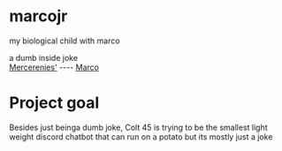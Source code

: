 # marcojr  
 my biological child with marco  
  
 a dumb inside joke  
 [Mercerenies'](https://github.com/Mercerenies) ---- [Marco](https://github.com/Mercerenies/marco-bot)  

# Project goal  
Besides just beinga dumb joke, Colt 45 is trying to be the smallest light weight discord chatbot that can run on a potato 
but its mostly just a joke   
